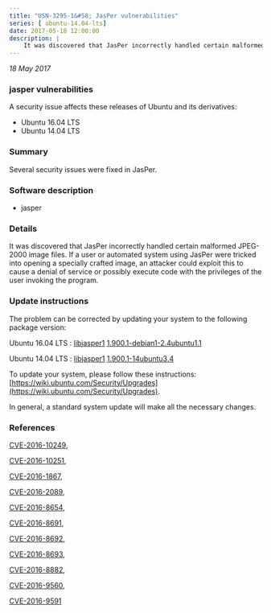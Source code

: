 ```yaml
---
title: "USN-3295-1&#58; JasPer vulnerabilities"
series: [ ubuntu-14.04-lts]
date: 2017-05-18 12:00:00
description: |
    It was discovered that JasPer incorrectly handled certain malformed JPEG-2000 image files. If a user or automated system using JasPer were tricked into opening a specially crafted image, an attacker could exploit this to cause a denial of service or possibly execute code with the privileges of the user invoking the program. 
--- 
```

 
 

*18 May 2017*

### jasper vulnerabilities

A security issue affects these releases of Ubuntu and its derivatives:

* Ubuntu 16.04 LTS
* Ubuntu 14.04 LTS

### Summary

Several security issues were fixed in JasPer. 

### Software description

* jasper 

### Details

It was discovered that JasPer incorrectly handled certain malformed JPEG-2000 image files. If a user or automated system using JasPer were tricked into opening a specially crafted image, an attacker could exploit this to cause a denial of service or possibly execute code with the privileges of the user invoking the program. 

### Update instructions

The problem can be corrected by updating your system to the following package version:

Ubuntu 16.04 LTS
 : [libjasper1](https://launchpad.net/ubuntu/+source/jasper) <span> [1.900.1-debian1-2.4ubuntu1.1](https://launchpad.net/ubuntu/+source/jasper/1.900.1-debian1-2.4ubuntu1.1) </span> 

Ubuntu 14.04 LTS
 : [libjasper1](https://launchpad.net/ubuntu/+source/jasper) <span> [1.900.1-14ubuntu3.4](https://launchpad.net/ubuntu/+source/jasper/1.900.1-14ubuntu3.4) </span> 

To update your system, please follow these instructions: [https://wiki.ubuntu.com/Security/Upgrades](https://wiki.ubuntu.com/Security/Upgrades).

In general, a standard system update will make all the necessary changes. 

### References

 
 [CVE-2016-10249](http://people.ubuntu.com/~ubuntu-security/cve/CVE-2016-10249), 

 [CVE-2016-10251](http://people.ubuntu.com/~ubuntu-security/cve/CVE-2016-10251), 

 [CVE-2016-1867](http://people.ubuntu.com/~ubuntu-security/cve/CVE-2016-1867), 

 [CVE-2016-2089](http://people.ubuntu.com/~ubuntu-security/cve/CVE-2016-2089), 

 [CVE-2016-8654](http://people.ubuntu.com/~ubuntu-security/cve/CVE-2016-8654), 

 [CVE-2016-8691](http://people.ubuntu.com/~ubuntu-security/cve/CVE-2016-8691), 

 [CVE-2016-8692](http://people.ubuntu.com/~ubuntu-security/cve/CVE-2016-8692), 

 [CVE-2016-8693](http://people.ubuntu.com/~ubuntu-security/cve/CVE-2016-8693), 

 [CVE-2016-8882](http://people.ubuntu.com/~ubuntu-security/cve/CVE-2016-8882), 

 [CVE-2016-9560](http://people.ubuntu.com/~ubuntu-security/cve/CVE-2016-9560), 

 [CVE-2016-9591](http://people.ubuntu.com/~ubuntu-security/cve/CVE-2016-9591)
 

